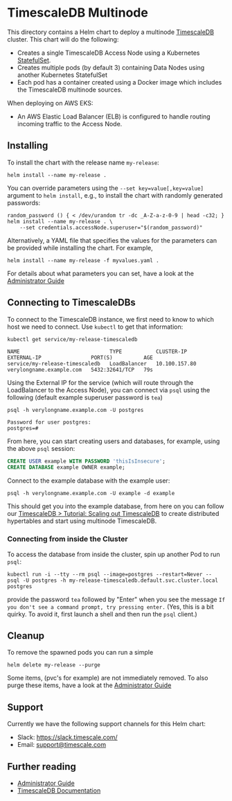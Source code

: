 # TimescaleDB Multinode

This directory contains a Helm chart to deploy a multinode [TimescaleDB](https://github.com/timescale/timescaledb/) cluster.
This chart will do the following:

- Creates a single TimescaleDB Access Node using a Kubernetes [StatefulSet](https://kubernetes.io/docs/concepts/workloads/controllers/statefulset/).
- Creates multiple pods (by default 3) containing Data Nodes using another Kubernetes StatefulSet
- Each pod has a container created using a Docker image which includes the TimescaleDB multinode sources.

When deploying on AWS EKS:
- An AWS Elastic Load Balancer (ELB) is configured to handle routing incoming traffic to the Access Node.

## Installing

To install the chart with the release name `my-release`:

```console
helm install --name my-release .
```

You can override parameters using the `--set key=value[,key=value]` argument to `helm install`,
e.g., to install the chart with randomly generated passwords:

```console
random_password () { < /dev/urandom tr -dc _A-Z-a-z-0-9 | head -c32; }
helm install --name my-release . \
    --set credentials.accessNode.superuser="$(random_password)"
```

Alternatively, a YAML file that specifies the values for the parameters can be provided while installing the chart. For example,
```console
helm install --name my-release -f myvalues.yaml .
```

For details about what parameters you can set, have a look at the [Administrator Guide](admin-guide.md#configure)

## Connecting to TimescaleDBs

To connect to the TimescaleDB instance, we first need to know to which host we need to connect. Use `kubectl` to get that information:
```console
kubectl get service/my-release-timescaledb
```
```
NAME                             TYPE           CLUSTER-IP      EXTERNAL-IP                PORT(S)          AGE
service/my-release-timescaledb   LoadBalancer   10.100.157.80   verylongname.example.com   5432:32641/TCP   79s
```

Using the External IP for the service (which will route through the LoadBalancer to the Access Node), you
can connect via `psql` using the following (default example superuser password is `tea`)

```console
psql -h verylongname.example.com -U postgres
```
```
Password for user postgres:
postgres=#
```

From here, you can start creating users and databases, for example, using the above `psql` session:
```sql
CREATE USER example WITH PASSWORD 'thisIsInsecure';
CREATE DATABASE example OWNER example;
```

Connect to the example database with the example user:

```console
psql -h verylongname.example.com -U example -d example
```

This should get you into the example database, from here on you can follow
our [TimescaleDB > Tutorial: Scaling out TimescaleDB](https://docs.timescale.com/clustering/tutorials/clustering)
to create distributed hypertables and start using multinode TimescaleDB.

### Connecting from inside the Cluster

To access the database from inside the cluster, spin up another Pod to run `psql`:

```
kubectl run -i --tty --rm psql --image=postgres --restart=Never -- psql -U postgres -h my-release-timescaledb.default.svc.cluster.local  postgres
```
provide the password `tea` followed by "Enter" when you see the message `If you don't see a command prompt, try pressing enter.` (Yes, this is a bit quirky. To avoid it, first launch a shell and then run the `psql` client.)

## Cleanup

To remove the spawned pods you can run a simple
```console
helm delete my-release --purge
```
Some items, (pvc's for example) are not immediately removed.
To also purge these items, have a look at the [Administrator Guide](admin-guide.md#cleanup)

## Support
Currently we have the following support channels for this Helm chart:
- Slack: https://slack.timescale.com/
- Email: support@timescale.com

## Further reading

- [Administrator Guide](admin-guide.md)
- [TimescaleDB Documentation](https://docs.timescale.com/clustering/main)
